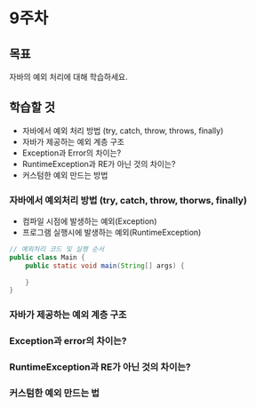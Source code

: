 # 9주차
## 목표
자바의 예외 처리에 대해 학습하세요.

## 학습할 것  
+ 자바에서 예외 처리 방법 (try, catch, throw, throws, finally)
+ 자바가 제공하는 예외 계층 구조
+ Exception과 Error의 차이는?
+ RuntimeException과 RE가 아닌 것의 차이는?
+ 커스텀한 예외 만드는 방법

### 자바에서 예외처리 방법 (try, catch, throw, thorws, finally)
- 컴파일 시점에 발생하는 예외(Exception)
- 프로그램 실행시에 발생하는 예외(RuntimeException)

```java
// 예외처리 코드 및 실행 순서
public class Main {	
	public static void main(String[] args) {
		
	}
}
```

### 자바가 제공하는 예외 계층 구조


### Exception과 error의 차이는?


### RuntimeException과 RE가 아닌 것의 차이는?


### 커스텀한 예외 만드는 법
